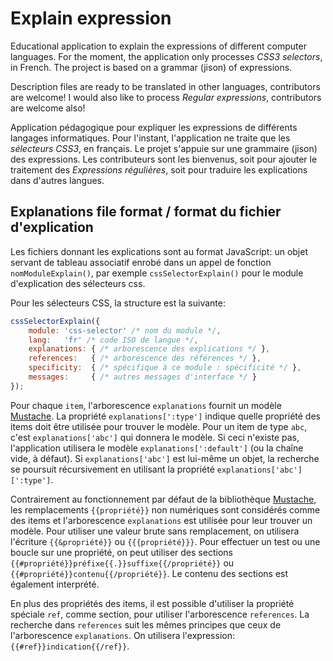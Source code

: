 # Explain expression

Educational application to explain the expressions of different computer languages. For the moment, the application only processes _CSS3 selectors_, in French. The project is based on a grammar (jison) of expressions.

Description files are ready to be translated in other languages, contributors are welcome!
I would also like to process _Regular expressions_, contributors are welcome also!

Application pédagogique pour expliquer les expressions de différents langages informatiques. Pour l'instant, l'application ne traite que les _sélecteurs CSS3_, en français. Le projet s'appuie sur une grammaire (jison) des expressions.
Les contributeurs sont les bienvenus, soit pour ajouter le traitement des _Expressions régulières_, soit pour traduire les explications dans d'autres langues.

## Explanations file format / format du fichier d'explication

Les fichiers donnant les explications sont au format JavaScript: un objet servant de tableau associatif enrobé dans un appel de fonction `nomModuleExplain()`, par exemple `cssSelectorExplain()` pour le module d'explication des sélecteurs css.

Pour les sélecteurs CSS, la structure est la suivante:
```javascript
cssSelectorExplain({
	module: 'css-selector' /* nom du module */,
	lang:   'fr' /* code ISO de langue */,
	explanations: { /* arborescence des explications */ },
	references:   { /* arborescence des références */ },
	specificity:  { /* spécifique à ce module : spécificité */ },
	messages:     { /* autres messages d'interface */ }
});
```

Pour chaque `item`, l'arborescence `explanations` fournit un modèle
[Mustache](https://github.com/janl/mustache.js).
La propriété `explanations[':type']` indique quelle propriété des items doit être utilisée pour
trouver le modèle. Pour un item de type `abc`, c'est `explanations['abc']` qui donnera le modèle.
Si ceci n'existe pas, l'application utilisera le modèle `explanations[':default']`  (ou
la chaîne vide, à défaut).
Si `explanations['abc']` est lui-même un objet, la recherche se poursuit récursivement en utilisant
la propriété `explanations['abc'][':type']`.

Contrairement au fonctionnement par défaut de la bibliothèque
[Mustache](https://github.com/janl/mustache.js), les remplacements `{{propriété}}` non numériques
sont considérés comme des items et l'arborescence `explanations` est utilisée pour leur trouver
un modèle.
Pour utiliser une valeur brute sans remplacement, on utilisera l'écriture `{{&propriété}}`
ou `{{{propriété}}}`.
Pour effectuer un test ou une boucle sur une propriété, on peut utiliser des sections
`{{#propriété}}préfixe{{.}}suffixe{{/propriété}}` ou `{{#propriété}}contenu{{/propriété}}`.
Le contenu des sections est également interprété.

En plus des propriétés des items, il est possible d'utiliser la propriété spéciale `ref`, comme
section, pour utiliser l'arborescence `references`. La recherche dans `references` suit les
mêmes principes que ceux de l'arborescence `explanations`.
On utilisera l'expression: `{{#ref}}indication{{/ref}}`.
